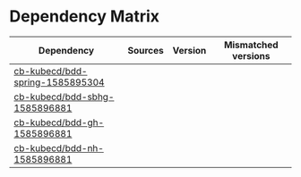 # Dependency Matrix

Dependency | Sources | Version | Mismatched versions
---------- | ------- | ------- | -------------------
[cb-kubecd/bdd-spring-1585895304](https://github.com/cb-kubecd/bdd-spring-1585895304.git) |  | []() | 
[cb-kubecd/bdd-sbhg-1585896881](https://github.com/cb-kubecd/bdd-sbhg-1585896881.git) |  | []() | 
[cb-kubecd/bdd-gh-1585896881](https://github.com/cb-kubecd/bdd-gh-1585896881.git) |  | []() | 
[cb-kubecd/bdd-nh-1585896881](https://github.com/cb-kubecd/bdd-nh-1585896881.git) |  | []() | 
